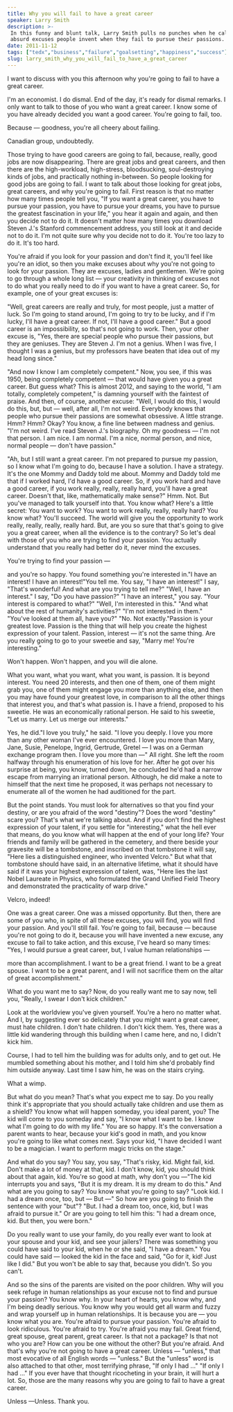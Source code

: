 ```yaml
---
title: Why you will fail to have a great career
speaker: Larry Smith
description: >-
 In this funny and blunt talk, Larry Smith pulls no punches when he calls out the
 absurd excuses people invent when they fail to pursue their passions.
date: 2011-11-12
tags: ["tedx","business","failure","goalsetting","happiness","success"]
slug: larry_smith_why_you_will_fail_to_have_a_great_career
---
```


I want to discuss with you this afternoon why you're going to fail to have a great
career.

I'm an economist. I do dismal. End of the day, it's ready for dismal remarks. I only want
to talk to those of you who want a great career. I know some of you have already decided
you want a good career. You're going to fail, too.

Because — goodness, you're all cheery about failing.

Canadian group, undoubtedly.

Those trying to have good careers are going to fail, because, really, good jobs are now
disappearing. There are great jobs and great careers, and then there are the
high-workload, high-stress, bloodsucking, soul-destroying kinds of jobs, and practically
nothing in-between. So people looking for good jobs are going to fail. I want to talk about
those looking for great jobs, great careers, and why you're going to fail. First reason is
that no matter how many times people tell you, "If you want a great career, you have to
pursue your passion, you have to pursue your dreams, you have to pursue the greatest
fascination in your life," you hear it again and again, and then you decide not to do it.
It doesn't matter how many times you download Steven J.'s Stanford commencement address,
you still look at it and decide not to do it. I'm not quite sure why you decide not to do
it. You're too lazy to do it. It's too hard.

You're afraid if you look for your passion and don't find it, you'll feel like you're an
idiot, so then you make excuses about why you're not going to look for your passion. They
are excuses, ladies and gentlemen. We're going to go through a whole long list — your
creativity in thinking of excuses not to do what you really need to do if you want to have
a great career. So, for example, one of your great excuses is:

"Well, great careers are really and truly, for most people, just a matter of luck. So I'm
going to stand around, I'm going to try to be lucky, and if I'm lucky, I'll have a great
career. If not, I'll have a good career." But a good career is an impossibility, so that's
not going to work. Then, your other excuse is, "Yes, there are special people who pursue
their passions, but they are geniuses. They are Steven J. I'm not a genius. When I was
five, I thought I was a genius, but my professors have beaten that idea out of my head
long since."

"And now I know I am completely competent." Now, you see, if this was 1950, being
completely competent — that would have given you a great career. But guess what? This is
almost 2012, and saying to the world, "I am totally, completely competent," is damning
yourself with the faintest of praise. And then, of course, another excuse: "Well, I would
do this, I would do this, but, but — well, after all, I'm not weird. Everybody knows that
people who pursue their passions are somewhat obsessive. A little strange. Hmm? Hmm? Okay?
You know, a fine line between madness and genius. "I'm not weird. I've read Steven J.'s
biography. Oh my goodness — I'm not that person. I am nice. I am normal. I'm a nice,
normal person, and nice, normal people — don't have passion."

"Ah, but I still want a great career. I'm not prepared to pursue my passion, so I know
what I'm going to do, because I have a solution. I have a strategy. It's the one Mommy and
Daddy told me about. Mommy and Daddy told me that if I worked hard, I'd have a good
career. So, if you work hard and have a good career, if you work really, really, really
hard, you'll have a great career. Doesn't that, like, mathematically make sense?" Hmm.
Not. But you've managed to talk yourself into that. You know what? Here's a little secret:
You want to work? You want to work really, really, really hard? You know what? You'll
succeed. The world will give you the opportunity to work really, really, really, really
hard. But, are you so sure that that's going to give you a great career, when all the
evidence is to the contrary? So let's deal with those of you who are trying to find your
passion. You actually understand that you really had better do it, never mind the
excuses.

You're trying to find your passion —

and you're so happy. You found something you're interested in."I have an interest! I have
an interest!"You tell me. You say, "I have an interest!" I say, "That's wonderful! And
what are you trying to tell me?" "Well, I have an interest." I say, "Do you have passion?"
"I have an interest," you say. "Your interest is compared to what?" "Well, I'm interested
in this." "And what about the rest of humanity's activities?" "I'm not interested in
them." "You've looked at them all, have you?" "No. Not exactly."Passion is your greatest
love. Passion is the thing that will help you create the highest expression of your
talent. Passion, interest — it's not the same thing. Are you really going to go to your
sweetie and say, "Marry me! You're interesting."

Won't happen. Won't happen, and you will die alone.

What you want, what you want, what you want, is passion. It is beyond interest. You need
20 interests, and then one of them, one of them might grab you, one of them might engage
you more than anything else, and then you may have found your greatest love, in comparison
to all the other things that interest you, and that's what passion is. I have a friend,
proposed to his sweetie. He was an economically rational person. He said to his sweetie,
"Let us marry. Let us merge our interests."

Yes, he did."I love you truly," he said. "I love you deeply. I love you more than any
other woman I've ever encountered. I love you more than Mary, Jane, Susie, Penelope,
Ingrid, Gertrude, Gretel — I was on a German exchange program then. I love you more than
—" All right. She left the room halfway through his enumeration of his love for her. After
he got over his surprise at being, you know, turned down, he concluded he'd had a narrow
escape from marrying an irrational person. Although, he did make a note to himself that
the next time he proposed, it was perhaps not necessary to enumerate all of the women he
had auditioned for the part.

But the point stands. You must look for alternatives so that you find your destiny, or are
you afraid of the word "destiny"? Does the word "destiny" scare you? That's what we're
talking about. And if you don't find the highest expression of your talent, if you settle
for "interesting," what the hell ever that means, do you know what will happen at the end
of your long life? Your friends and family will be gathered in the cemetery, and there
beside your gravesite will be a tombstone, and inscribed on that tombstone it will say,
"Here lies a distinguished engineer, who invented Velcro." But what that tombstone should
have said, in an alternative lifetime, what it should have said if it was your highest
expression of talent, was, "Here lies the last Nobel Laureate in Physics, who formulated
the Grand Unified Field Theory and demonstrated the practicality of warp
drive."

Velcro, indeed!

One was a great career. One was a missed opportunity. But then, there are some of you who,
in spite of all these excuses, you will find, you will find your passion. And you'll still
fail. You're going to fail, because — because you're not going to do it, because you will
have invented a new excuse, any excuse to fail to take action, and this excuse, I've heard
so many times: "Yes, I would pursue a great career, but, I value human relationships
—

more than accomplishment. I want to be a great friend. I want to be a great spouse. I want
to be a great parent, and I will not sacrifice them on the altar of great
accomplishment."

What do you want me to say? Now, do you really want me to say now, tell you, "Really, I
swear I don't kick children."

Look at the worldview you've given yourself. You're a hero no matter what. And I, by
suggesting ever so delicately that you might want a great career, must hate children. I
don't hate children. I don't kick them. Yes, there was a little kid wandering through this
building when I came here, and no, I didn't kick him.

Course, I had to tell him the building was for adults only, and to get out. He mumbled
something about his mother, and I told him she'd probably find him outside anyway. Last
time I saw him, he was on the stairs crying.

What a wimp.

But what do you mean? That's what you expect me to say. Do you really think it's
appropriate that you should actually take children and use them as a shield? You know what
will happen someday, you ideal parent, you? The kid will come to you someday and say, "I
know what I want to be. I know what I'm going to do with my life." You are so happy. It's
the conversation a parent wants to hear, because your kid's good in math, and you know
you're going to like what comes next. Says your kid, "I have decided I want to be a
magician. I want to perform magic tricks on the stage."

And what do you say? You say, you say, "That's risky, kid. Might fail, kid. Don't make a
lot of money at that, kid. I don't know, kid, you should think about that again, kid.
You're so good at math, why don't you —"The kid interrupts you and says, "But it is my
dream. It is my dream to do this." And what are you going to say? You know what you're
going to say? "Look kid. I had a dream once, too, but — But —" So how are you going to
finish the sentence with your "but"? "But. I had a dream too, once, kid, but I was afraid
to pursue it." Or are you going to tell him this: "I had a dream once, kid. But then, you
were born."

Do you really want to use your family, do you really ever want to look at your spouse and
your kid, and see your jailers? There was something you could have said to your kid, when
he or she said, "I have a dream." You could have said — looked the kid in the face and
said, "Go for it, kid! Just like I did." But you won't be able to say that, because you
didn't. So you can't.

And so the sins of the parents are visited on the poor children. Why will you seek refuge
in human relationships as your excuse not to find and pursue your passion? You know why.
In your heart of hearts, you know why, and I'm being deadly serious. You know why you
would get all warm and fuzzy and wrap yourself up in human relationships. It is because
you are — you know what you are. You're afraid to pursue your passion. You're afraid to
look ridiculous. You're afraid to try. You're afraid you may fail. Great friend, great
spouse, great parent, great career. Is that not a package? Is that not who you are? How
can you be one without the other? But you're afraid. And that's why you're not going to
have a great career. Unless — "unless," that most evocative of all English words —
"unless." But the "unless" word is also attached to that other, most terrifying phrase,
"If only I had ..." "If only I had ..." If you ever have that thought ricocheting in your
brain, it will hurt a lot. So, those are the many reasons why you are going to fail to have
a great career.

Unless —Unless. Thank you.

<!--
ad_duration=3.33
event="TEDxUW"
external_start_time=0
has_talk_citation=0
intro_duration=11.82
is_subtitle_required="False"
is_talk_featured="True"
language="en"
language_swap="False"
native_language="en"
number_of_related_talks=6
number_of_speakers=1
number_of_subtitled_videos=38
number_of_tags=6
number_of_talk_download_languages=38
number_of_talk_more_resources=1
number_of_talk_recommendations=0
number_of_talks_take_actions=0
post_ad_duration=0.83
published_timestamp="2012-03-11 13:58:00"
recording_date="2011-11-12"
speaker_description="Professor of Economics, University of Waterloo"
speaker_is_published=1
speaker_name="Larry Smith"
talk_name="Why you will fail to have a great career"
talks_tags=["tedx","business","failure","goalsetting","happiness","success"]
talks_take_action=[]
url_audio="https://download.ted.com/talks/LarrySmith_2011X.mp3?apikey=acme-roadrunner"
url_photo_speaker="https://pe.tedcdn.com/images/ted/ac6eb809fdb24ecfc01f3d59d57196a19b12d4ed_254x191.jpg"
url_photo_talk="https://pe.tedcdn.com/images/ted/0ba3ef25abbdde1e88c829366cc1838a1e58d5e2_1600x1200.jpg"
url_webpage="https://www.ted.com/talks/larry_smith_why_you_will_fail_to_have_a_great_career"
video_type_name="TEDx Talk"
-->